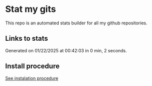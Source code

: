# Stat my gits

This repo is an automated stats builder for all my github repositories.

## Links to stats


Generated on 01/22/2025 at 00:42:03 in 0 min, 2 seconds.

## Install procedure

[See instalation procedure](./src/install.md)
